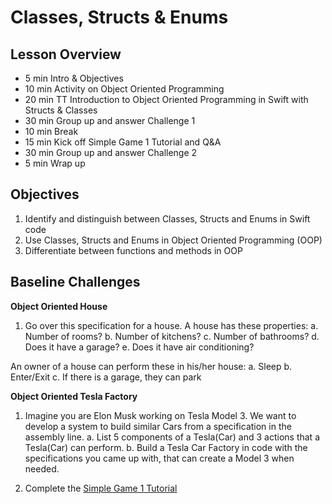 # Classes, Structs & Enums

## Lesson Overview
- 5 min Intro & Objectives
- 10 min Activity on Object Oriented Programming
- 20 min TT Introduction to Object Oriented Programming in Swift with Structs & Classes
- 30 min Group up and answer Challenge 1
- 10 min Break
- 15 min Kick off Simple Game 1 Tutorial and Q&A
- 30 min Group up and answer Challenge 2
- 5 min Wrap up


## Objectives
1. Identify and distinguish between Classes, Structs and Enums in Swift code
2. Use Classes, Structs and Enums in Object Oriented Programming (OOP)
3. Differentiate between functions and methods in OOP

## Baseline Challenges

**Object Oriented House**
1. Go over this specification for a house.
A house has these properties:
  a. Number of rooms?
  b. Number of kitchens?
  c. Number of bathrooms?
  d. Does it have a garage?
  e. Does it have air conditioning?

An owner of a house can perform these in his/her house:
  a. Sleep
  b. Enter/Exit
  c. If there is a garage, they can park

**Object Oriented Tesla Factory**
1. Imagine you are Elon Musk working on Tesla Model 3. We want to develop a system to build similar Cars from a specification in the assembly line.
  a. List 5 components of a Tesla(Car) and 3 actions that a Tesla(Car) can perform.
  b. Build a Tesla Car Factory in code with the specifications you came up with, that can create a Model 3 when needed.

1. Complete the [Simple Game 1 Tutorial]()
